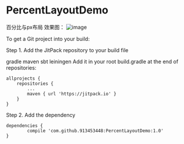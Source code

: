 # PercentLayoutDemo
百分比与px布局
效果图：
 ![image](http://img.blog.csdn.net/20170209214442148?watermark/2/text/aHR0cDovL2Jsb2cuY3Nkbi5uZXQvdnZfYnVn/font/5a6L5L2T/fontsize/400/fill/I0JBQkFCMA==/dissolve/70/gravity/SouthEast)
 
 
To get a Git project into your build:

Step 1. Add the JitPack repository to your build file

gradle
maven
sbt
leiningen
Add it in your root build.gradle at the end of repositories:

	allprojects {
		repositories {
			...
			maven { url 'https://jitpack.io' }
		}
	}
Step 2. Add the dependency

	dependencies {
	        compile 'com.github.913453448:PercentLayoutDemo:1.0'
	}
